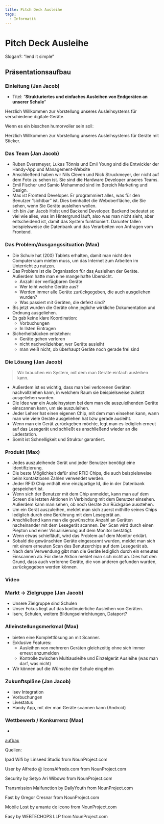 ```yaml
---
title: Pitch Deck Ausleihe
tags:
  - Informatik
---
```

# Pitch Deck Ausleihe

Slogan?: “lend it simple”

## Präsentationsaufbau

### Einleitung (Jan Jacob)

- Titel: “**Strukturiertes und einfaches Ausleihen von Endgeräten an unserer Schule**”

Herzlich Willkommen zur Vorstellung unseres Ausleihsystems für verschiedene digitale Geräte.

Wenn es ein bisschen humorvoller sein soll:

Herzlich Willkommen zur Vorstellung unseres Ausleihsystems für Geräte mit Sticker.

### Das Team (Jan Jacob)

- Ruben Eversmeyer, Lukas Tönnis und Emil Young sind die Entwickler der Handy-App und Management-Website
- Anschließend haben wir Nils Cleven und Nick Struckmeyer, der nicht auf dem Foto zu sehen ist. Sie sind die Hardware Developer unseres Teams.
- Emil Fischer und Samio Mohammed sind im Bereich Marketing und Design.
- Max ist Frontend Developer. Er programmiert alles, was für den Benutzer ”sichtbar” ist. Dies beinhaltet die Weboberfläche, die Sie sehen, wenn Sie Geräte ausleihen wollen.
- Ich bin Jan Jacob Holst und Backend Developer. Backend bedeutet so viel wie alles, was im Hintergrund läuft, also was man nicht sieht, aber entscheidend ist, damit das System funktioniert. Darunter fallen beispielsweise die Datenbank und das Verarbeiten von Anfragen vom Frontend.

### Das Problem/Ausgangssituation (Max)

- Die Schule hat (200) Tablets erhalten, damit man nicht den Computerraum mieten muss, um das Internet zum Arbeiten im Unterricht zu nutzen.
- Das Problem ist die Organisation für das Ausleihen der Geräte. Außerdem hatte man eine mangelhafte Übersicht.
    - Anzahl der verfügbaren Geräte
    - Wer leiht welche Geräte aus?
    - Werden immer alle Geräte zurückgegeben, die auch ausgeliehen wurden?
    - Was passiert mit Geräten, die defekt sind?
- Bis jetzt wurden die Geräte ohne jegliche wirkliche Dokumentation und Ordnung ausgeliehen.
- Es gab keine klare Koordination:
    - Vorbuchungen
    - In lIsten Eintragen
- Sicherheitslücken entstehen:
    - Geräte gehen verloren
    - nicht nachvollziehbar, wer Geräte ausleiht
    - man weiß nicht, ob überhaupt Geräte noch gerade frei sind

### Die Lösung (Jan Jacob)

> Wir brauchen ein System, mit dem man Geräte einfach ausleihen kann.
> 
- Außerdem ist es wichtig, dass man bei verlorenen Geräten nachvollziehen kann, in welchem Raum sie beispielsweise zuletzt ausgeliehen wurden.
- Die Idee war ein Ausleihsystem bei dem man die auszuleihenden Geräte einscannen kann, um sie auszuleihen.
- Jeder Lehrer hat einen eigenen Chip, mit dem man einsehen kann, wann man wie viele Geräte ausgeliehen hat bzw gerade ausleiht.
- Wenn man ein Gerät zurückgeben möchte, legt man es lediglich erneut auf das Lesegerät und schließt es anschließend wieder an die Ladestation.
- Somit ist Schnelligkeit und Struktur garantiert.

### Produkt (Max)

- Jedes auszuleihende Gerät und jeder Benutzer benötigt eine Identifizierung.
- Die beste Möglichkeit dafür sind RFID Chips, die auch beispielsweise beim kontaktlosen Zahlen verwendet werden.
- Jeder RFID Chip enthält eine einzigartige Id, die in der Datenbank gespeichert ist.
- Wenn sich der Benutzer mit dem Chip anmeldet, kann man auf dem Screen die letzten Aktionen in Verbindung mit dem Benutzer einsehen. Außerdem kann man sehen, ob noch Geräte zur Rückgabe ausstehen.
- Um ein Gerät auszuleihen, meldet man sich zuerst mithilfe seines Chips lediglich durch eine Berührung mit dem Lesegerät an.
- Anschließend kann man die gewünschte Anzahl an Geräten nacheinander mit dem Lesegerät scannen. Der Scan wird durch einen Piepton und einer Visualisierung auf dem Monitor bestätigt.
- Wenn etwas schiefläuft, wird das Problem auf dem Monitor erklärt.
- Sobald die gewünschten Geräte eingescannt wurden, meldet man sich mit einem erneuten Scan des Benutzerchips auf dem Lesegerät ab.
- Nach dem Verwendung gibt man die Geräte lediglich durch ein erneutes Einscannen ab. Für diese Aktion meldet man sich nicht an. Dies hat den Grund, dass auch verlorene Geräte, die von anderen gefunden wurden, zurückgegeben werden können.

### Video

### Markt → Zielgruppe (Jan Jacob)

- Unsere Zielgruppe sind Schulen
- Unser Fokus liegt auf das kontinuierliche Ausleihen von Geräten.
- Iserv, Schulen, weitere Bildungseinrichtungen, Dataport?

### Alleinstellungsmerkmal (Max)

- bieten eine Komplettlösung an mit Scanner.
- Exklusive Features:
    - Ausleihen von mehreren Geräten gleichzeitig ohne sich immer erneut anzumelden
    - Kontrolle zwischen Multiausleihe und Einzelgerät Ausleihe (was man darf, was nicht)
- Wir können auf die Wünsche der Schule eingehen

### Zukunftspläne (Jan Jacob)

- Isev Integration
- Vorbuchungen
- Livestatus
- Handy App, mit der man Geräte scannen kann (Android)

### Wettbewerb / Konkurrenz (Max)

- 

[aufbau](https://www.gruender.de/gruendung/pitch-deck/#:~:text=Unternehmen%20relevant%20ist.-,Was%20geh%C3%B6rt%20ins%20Pitch%20Deck%3F,die%20Marktanalyse%20sowie%20der%20Finanzplan.)

Quellen:

Ipad Wifi by Linseed Studio from NounProject.com

User by Alfredo @ IconsAlfredo.com from NounProject.com

Security by Setyo Ari Wibowo from NounProject.com

Transmission Malfunction by DailyYouth from NounProject.com

Fast by Gregor Cresnar from NounProject.com

Mobile Lost by amante de icono from NounProject.com

Easy by WEBTECHOPS LLP from NounProject.com